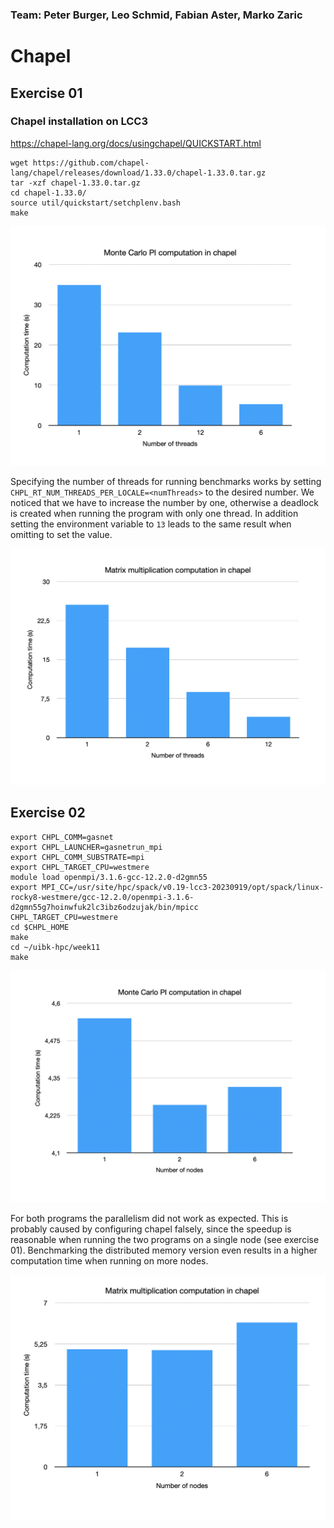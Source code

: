 ### Team: Peter Burger, Leo Schmid, Fabian Aster, Marko Zaric



# Chapel

## Exercise 01

### Chapel installation on LCC3

https://chapel-lang.org/docs/usingchapel/QUICKSTART.html

```
wget https://github.com/chapel-lang/chapel/releases/download/1.33.0/chapel-1.33.0.tar.gz
tar -xzf chapel-1.33.0.tar.gz
cd chapel-1.33.0/
source util/quickstart/setchplenv.bash
make
```


![monteCarlo](assets/montecarlo.png)


Specifying the number of threads for running benchmarks works by setting `CHPL_RT_NUM_THREADS_PER_LOCALE=<numThreads>` to the desired number. We noticed that we have to increase the number by one, otherwise a deadlock is created when running the program with only one thread. In addition setting the environment variable to `13` leads to the same result when omitting to set the value. 

![matrixmult](assets/matrixmult.png)



## Exercise 02

```
export CHPL_COMM=gasnet
export CHPL_LAUNCHER=gasnetrun_mpi
export CHPL_COMM_SUBSTRATE=mpi
export CHPL_TARGET_CPU=westmere
module load openmpi/3.1.6-gcc-12.2.0-d2gmn55
export MPI_CC=/usr/site/hpc/spack/v0.19-lcc3-20230919/opt/spack/linux-rocky8-westmere/gcc-12.2.0/openmpi-3.1.6-d2gmn55g7hoinwfuk2lc3ibz6odzujak/bin/mpicc
CHPL_TARGET_CPU=westmere
cd $CHPL_HOME
make
cd ~/uibk-hpc/week11
make
```

![monteCarlo](assets/montecarloDistributed.png)

For both programs the parallelism did not work as expected. This is probably caused by configuring chapel falsely, since the speedup is reasonable when running the two programs on a single node (see exercise 01). Benchmarking the distributed memory version even results in a higher computation time when running on more nodes.

![matrixmult](assets/matrixmultDistributed.png)

